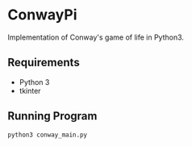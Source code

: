 # ConwayPi
Implementation of Conway's game of life in Python3.

## Requirements
 - Python 3
 - tkinter

## Running Program
```
python3 conway_main.py
```

